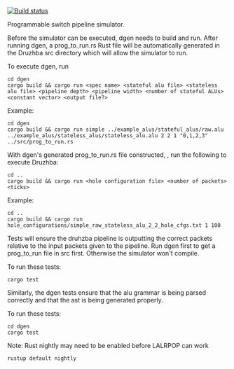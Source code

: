 [![Build status](https://ci.appveyor.com/api/projects/status/y4e53h0c04ma4f7f/branch/master?svg=true)](https://ci.appveyor.com/project/anirudhSK/druzhba/branch/master)

Programmable switch pipeline simulator.

Before the simulator can be executed, dgen needs to build
and run. After running dgen, a prog_to_run.rs Rust file
will be automatically generated in the Druzhba src directory 
which will allow the simulator to run.

To execute dgen, run

    cd dgen
    cargo build && cargo run <spec name> <stateful alu file> <stateless alu file> <pipeline depth> <pipeline width> <number of stateful ALUs> <constant vector> <output file?>

Example:

    cd dgen
    cargo build && cargo run simple ../example_alus/stateful_alus/raw.alu ../example_alus/stateless_alus/stateless_alu.alu 2 2 1 "0,1,2,3" ../src/prog_to_run.rs

With dgen's generated prog_to_run.rs file constructed,
, run the following to execute Druzhba:

    cd ..
    cargo build && cargo run <hole configuration file> <number of packets> <ticks>

Example:

    cd ..
    cargo build && cargo run hole_configurations/simple_raw_stateless_alu_2_2_hole_cfgs.txt 1 100


Tests will ensure the druhzba pipeline is outputting
the correct packets relative to the input packets
given to the pipeline. Run dgen first to get a 
prog_to_run file in src first. Otherwise the simulator
won't compile. 

To run these tests:

    cargo test

Similarly, the dgen tests ensure that the alu grammar
is being parsed correctly and that the ast is being
generated properly. 

To run these tests:

    cd dgen
    cargo test

Note: Rust nightly may need to be enabled before LALRPOP
can work

    rustup default nightly

